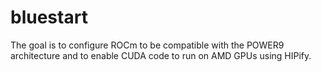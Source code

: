 # bluestart
The goal is to configure ROCm to be compatible with the POWER9 architecture and to enable CUDA code to run on AMD GPUs using HIPify. 
